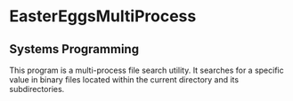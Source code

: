 # EasterEggsMultiProcess
## Systems Programming
This program is a multi-process file search utility. It searches for a specific value in binary files located within the current directory and its subdirectories. 
